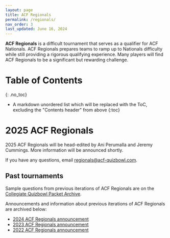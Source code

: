 ```yaml
---
layout: page
title: ACF Regionals
permalink: /regionals/
nav_order: 3
last_updated: June 16, 2024
---
```


**ACF Regionals** is a difficult tournament that serves as a qualifier for ACF Nationals. ACF Regionals prepares teams to ramp up to Nationals difficulty while still providing a rigorous qualifying experience. Many players will find ACF Regionals to be a significant but rewarding challenge.

# Table of Contents
{: .no_toc}
* A markdown unordered list which will be replaced with the ToC, excluding the "Contents header" from above
{:toc}

# 2025 ACF Regionals
2025 ACF Regionals will be head-edited by Ani Perumalla and Jeremy Cummings. More information will be announced shortly.

If you have any questions, email [regionals@acf-quizbowl.com](mailto:regionals@acf-quizbowl.com).

## Past tournaments
Sample questions from previous iterations of ACF Regionals are on the [Collegiate Quizbowl Packet Archive](http://hsquizbowl.org/db/questionsets/search/?name=ACF+Regionals&col=1&season=&archived=y).

Announcements and information about previous iterations of ACF Regionals are archived below:

* [2024 ACF Regionals announcement](/tournaments/archive/2023/ACF%20Regionals)
* [2023 ACF Regionals announcement](/tournaments/archive/2022/ACF%20Regionals)
* [2022 ACF Regionals announcement](/tournaments/archive/2021/ACF%20Regionals)
